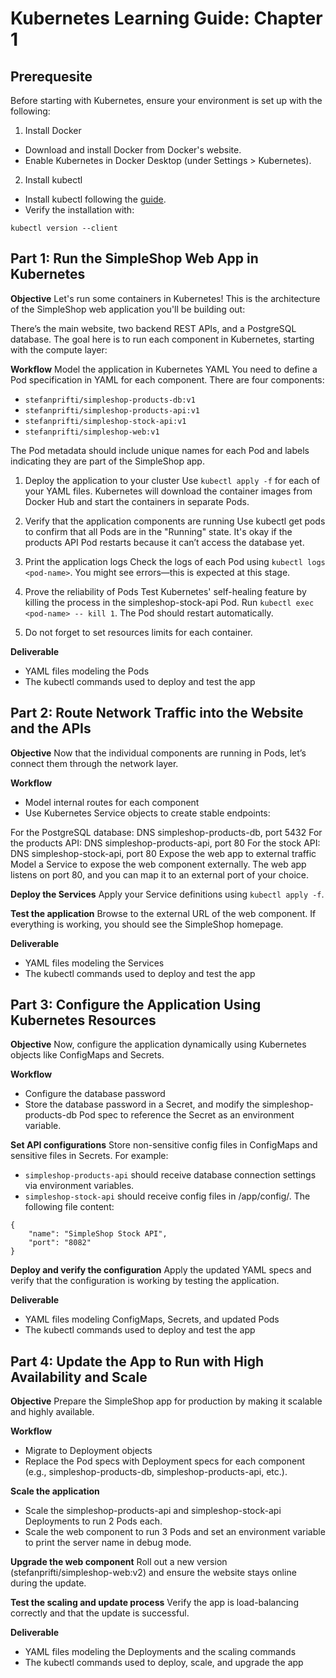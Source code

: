 # Kubernetes Learning Guide: Chapter 1

## Prerequesite

Before starting with Kubernetes, ensure your environment is set up with the following:

1. Install Docker
- Download and install Docker from Docker's website.
- Enable Kubernetes in Docker Desktop (under Settings > Kubernetes).
2. Install kubectl
- Install kubectl following the [guide](https://pwittrock.github.io/docs/tasks/tools/install-kubectl/).
- Verify the installation with:

```
kubectl version --client
```

## Part 1: Run the SimpleShop Web App in Kubernetes

**Objective**
Let's run some containers in Kubernetes! This is the architecture of the SimpleShop web application you'll be building out:

There’s the main website, two backend REST APIs, and a PostgreSQL database. The goal here is to run each component in Kubernetes, starting with the compute layer:

**Workflow**
Model the application in Kubernetes YAML
You need to define a Pod specification in YAML for each component. There are four components:

- `stefanprifti/simpleshop-products-db:v1`
- `stefanprifti/simpleshop-products-api:v1`
- `stefanprifti/simpleshop-stock-api:v1`
- `stefanprifti/simpleshop-web:v1`

The Pod metadata should include unique names for each Pod and labels indicating they are part of the SimpleShop app.

1. Deploy the application to your cluster
Use `kubectl apply -f` for each of your YAML files. Kubernetes will download the container images from Docker Hub and start the containers in separate Pods.

2. Verify that the application components are running
Use kubectl get pods to confirm that all Pods are in the "Running" state. It's okay if the products API Pod restarts because it can’t access the database yet.

3. Print the application logs
Check the logs of each Pod using `kubectl logs <pod-name>`. You might see errors—this is expected at this stage.

4. Prove the reliability of Pods
Test Kubernetes' self-healing feature by killing the process in the simpleshop-stock-api Pod. Run `kubectl exec <pod-name> -- kill 1`. The Pod should restart automatically.

5. Do not forget to set resources limits for each container.

**Deliverable**
- YAML files modeling the Pods
- The kubectl commands used to deploy and test the app

## Part 2: Route Network Traffic into the Website and the APIs

**Objective**
Now that the individual components are running in Pods, let’s connect them through the network layer.

**Workflow**
- Model internal routes for each component
- Use Kubernetes Service objects to create stable endpoints:

For the PostgreSQL database: DNS simpleshop-products-db, port 5432
For the products API: DNS simpleshop-products-api, port 80
For the stock API: DNS simpleshop-stock-api, port 80
Expose the web app to external traffic
Model a Service to expose the web component externally. The web app listens on port 80, and you can map it to an external port of your choice.

**Deploy the Services**
Apply your Service definitions using `kubectl apply -f`.

**Test the application**
Browse to the external URL of the web component. If everything is working, you should see the SimpleShop homepage.

**Deliverable**
- YAML files modeling the Services
- The kubectl commands used to deploy and test the app

## Part 3: Configure the Application Using Kubernetes Resources

**Objective**
Now, configure the application dynamically using Kubernetes objects like ConfigMaps and Secrets.

**Workflow**
- Configure the database password
- Store the database password in a Secret, and modify the simpleshop-products-db Pod spec to reference the Secret as an environment variable.

**Set API configurations**
Store non-sensitive config files in ConfigMaps and sensitive files in Secrets. For example:
- `simpleshop-products-api` should receive database connection settings via environment variables.
- `simpleshop-stock-api`  should receive config files in /app/config/. The following file content:

```
{
    "name": "SimpleShop Stock API",
    "port": "8082"
}
```

**Deploy and verify the configuration**
Apply the updated YAML specs and verify that the configuration is working by testing the application.

**Deliverable**
- YAML files modeling ConfigMaps, Secrets, and updated Pods
- The kubectl commands used to deploy and test the app

## Part 4: Update the App to Run with High Availability and Scale

**Objective**
Prepare the SimpleShop app for production by making it scalable and highly available.

**Workflow**
- Migrate to Deployment objects
- Replace the Pod specs with Deployment specs for each component (e.g., simpleshop-products-db, simpleshop-products-api, etc.).

**Scale the application**
- Scale the simpleshop-products-api and simpleshop-stock-api Deployments to run 2 Pods each.
- Scale the web component to run 3 Pods and set an environment variable to print the server name in debug mode.

**Upgrade the web component**
Roll out a new version (stefanprifti/simpleshop-web:v2) and ensure the website stays online during the update.

**Test the scaling and update process**
Verify the app is load-balancing correctly and that the update is successful.

**Deliverable**
- YAML files modeling the Deployments and the scaling commands
- The kubectl commands used to deploy, scale, and upgrade the app

